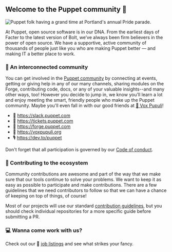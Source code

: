 ## Welcome to the Puppet community 👋

![Puppet folk having a grand time at Portland's annual Pride parade.](https://raw.githubusercontent.com/puppetlabs/.github/profile/Community-Marquee-1792x768.png)

At Puppet, open source software is in our DNA. From the earliest days of Facter to the latest version of Bolt, we’ve always been firm believers in the power of open source. We have a supportive, active community of thousands of people just like you who are making Puppet better — and making IT a better place to work.


### 🎪 An interconnected community

You can get involved in the [Puppet community](https://puppet.com/community/) by connecting at events, getting or giving help in any of our many channels, sharing modules on the Forge, contributing code, docs, or any of your valuable insights--and many other ways, too! However you decide to jump in, we know you’ll learn a lot and enjoy meeting the smart, friendly people who make up the Puppet community. Maybe you'll even fall in with our good friends at [🦊 Vox Pupuli](https://voxpupuli.org)!

- 💬 https://slack.puppet.com
- 🎫 https://tickets.puppet.com
- 🎩 https://forge.puppet.com
- 🦊 https://voxpupuli.org
- 🎙 https://dev.to/puppet

Don't forget that all participation is governed by our [Code of conduct](https://pup.pt/conduct).

### 🎁 Contributing to the ecosystem

Community contributions are awesome and part of the way that we make sure that our tools continue to solve your problems. We want to keep it as easy as possible to participate and make contributions. There are a few guidelines that we need contributors to follow so that we can have a chance of keeping on top of things, of course!

Most of our projects will use our standard [contribution guidelines](https://github.com/puppetlabs/.github/blob/master/CONTRIBUTING.md), but you should check individual repositories for a more specific guide before submitting a PR.

### 💻 Wanna come work with us?

Check out our 📜 [job listings](http://puppet.com/jobs) and see what strikes your fancy.
